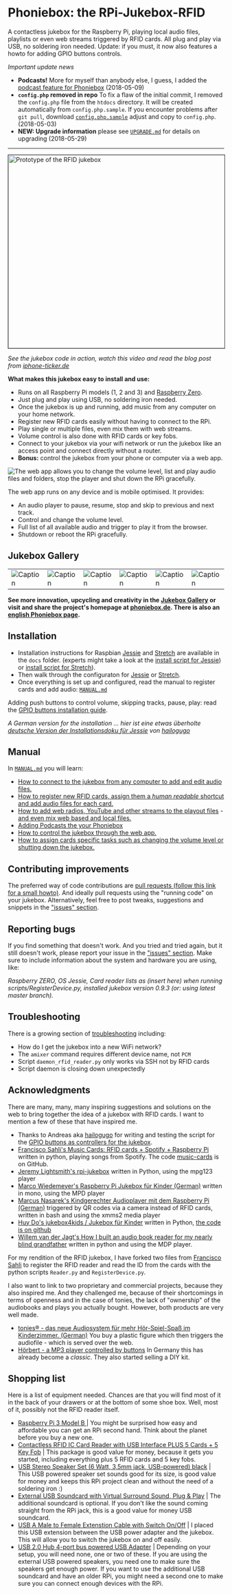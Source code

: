 # Phoniebox: the RPi-Jukebox-RFID
A contactless jukebox for the Raspberry Pi, playing local audio files, playlists or even web streams triggered by RFID cards. All plug and play via USB, no soldering iron needed. Update: if you must, it now also features a howto for adding GPIO buttons controls.

*Important update news*

* **Podcasts!** More for myself than anybody else, I guess, I added the [podcast feature for Phoniebox](docs/MANUAL.md#podcasts) (2018-05-09)
* **`config.php` removed in repo** To fix a flaw of the initial commit, I removed the `config.php` file from the `htdocs` directory. It will be created automatically from `config.php.sample`. If you encounter problems after `git pull`, download [`config.php.sample`](https://github.com/MiczFlor/RPi-Jukebox-RFID/blob/master/htdocs/config.php.sample) adjust and copy to `config.php`. (2018-05-03)
* **NEW: Upgrade information** please see [`UPGRADE.md`](docs/UPGRADE.md) for details on upgrading (2018-05-29)

---

<a href="https://youtu.be/7GI0VdPehQI" target="_blank"><img src="docs/img/iFun-YouTube.jpg" alt="Prototype of the RFID jukebox" width="800" height="450" border="1" /></a>

*See the jukebox code in action, watch this video and read the blog post from [iphone-ticker.de](https://www.iphone-ticker.de/wochenend-projekt-kontaktlose-musikbox-fuer-kinder-123063/)*

**What makes this jukebox easy to install and use:**

* Runs on all Raspberry Pi models (1, 2 and 3) and [Raspberry Zero](https://github.com/MiczFlor/RPi-Jukebox-RFID/issues/15).
* Just plug and play using USB, no soldering iron needed.
* Once the jukebox is up and running, add music from any computer on your home network.
* Register new RFID cards easily without having to connect to the RPi.
* Play single or multiple files, even mix them with web streams.
* Volume control is also done with RFID cards or key fobs.
* Connect to your jukebox via your wifi network or run the jukebox like an access point and connect directly without a router.
* **Bonus:** control the jukebox from your phone or computer via a web app.

![The web app allows you to change the volume level, list and play audio files and folders, stop the player and shut down the RPi gracefully.](docs/img/web-app-iphone-screens.png "The web app allows you to change the volume level, list and play audio files and folders, stop the player and shut down the RPi gracefully.")

The web app runs on any device and is mobile optimised. It provides:

* An audio player to pause, resume, stop and skip to previous and next track.
* Control and change the volume level.
* Full list of all available audio and trigger to play it from the browser.
* Shutdown or reboot the RPi gracefully.

## Jukebox Gallery

|  |  |   |   |   |   |
| --- | --- | --- | --- | --- | --- |
| ![Caption](docs/img/gallery/Steph-20171215_h90-01.jpg "Caption") | ![Caption](docs/img/gallery/Elsa-20171210_h90-01.jpg "Caption") | ![Caption](docs/img/gallery/Geliras-20171228-Jukebox-01-h90.jpg "Caption") | ![Caption](docs/img/gallery/UlliH-20171210_h90-01.jpg "Caption") | ![Caption](docs/img/gallery/KingKahn-20180101-Jukebox-01-h90.jpg "Caption") | ![Caption](docs/img/gallery/hailogugo-20171222-h90-01.jpg "Caption") | 

**See more innovation, upcycling and creativity in the [Jukebox Gallery](docs/GALLERY.md) or visit and share the project's homepage at [phoniebox.de](http://phoniebox.de/). There is also an [english Phoniebox page](http://phoniebox.de/index.php?l=en).**

## Installation

* Installation instructions for Raspbian [Jessie](docs/INSTALL-jessie.md) and [Stretch](docs/INSTALL-stretch.md) are available in the `docs` folder. (experts might take a look at the [install script for Jessie](https://github.com/MiczFlor/RPi-Jukebox-RFID/blob/master/scripts/installscripts/jessie-install-default-01.sh)) or [install script for Stretch](https://github.com/MiczFlor/RPi-Jukebox-RFID/blob/master/scripts/installscripts/stretch-install-default-01.sh)).
* Then walk through the configuraton for [Jessie](docs/CONFIGURE-jessie.md) or [Stretch](docs/CONFIGURE-stretch.md).
* Once everything is set up and configured, read the manual to register cards and add audio: [`MANUAL.md`](docs/MANUAL.md)

Adding push buttons to control volume, skipping tracks, pause, play: read the [GPIO buttons installation guide](docs/GPIO-BUTTONS.md).

*A German version for the installation ... hier ist eine etwas überholte [deutsche Version der Installationsdoku für Jessie](http://docplayer.org/68280452-Anleitung-jukebox-kinder-https-github-com-miczflor-rpi-jukebox-rfid-mit-buttons-und-hifiberry-miniamp.html) von [hailogugo](https://forum-raspberrypi.de/user/51824-hailogugo/)* 

## Manual

In [`MANUAL.md`](docs/MANUAL.md) you will learn:

* [How to connect to the jukebox from any computer to add and edit audio files.](docs/MANUAL.md#connect)
* [How to register new RFID cards, assign them a *human readable* shortcut and add audio files for each card.](docs/MANUAL.md#registercards)
* [How to add web radios, YouTube and other streams to the playout files](docs/MANUAL.md#webstreams) - [and even mix web based and local files.](docs/MANUAL.md#mixwebstreams)
* [Adding Podcasts the your Phoniebox](docs/MANUAL.md#podcasts)
* [How to control the jukebox through the web app.](docs/MANUAL.md#webapp)
* [How to assign cards specific tasks such as changing the volume level or shutting down the jukebox.](docs/MANUAL.md#cardcontrol)

## Contributing improvements

The preferred way of code contributions are [pull requests (follow this link for a small howto)](https://www.digitalocean.com/community/tutorials/how-to-create-a-pull-request-on-github). And ideally pull requests using the "running code" on your jukebox. Alternatively, feel free to post tweaks, suggestions and snippets in the ["issues" section](https://github.com/MiczFlor/RPi-Jukebox-RFID/issues).

## Reporting bugs

If you find something that doesn't work. And you tried and tried again, but it still doesn't work, please report your issue in the ["issues" section](https://github.com/MiczFlor/RPi-Jukebox-RFID/issues). Make sure to include information about the system and hardware you are using, like: 

*Raspberry ZERO, OS Jessie, Card reader lists as (insert here) when running scripts/RegisterDevice.py, installed jukebox version 0.9.3 (or: using latest master branch).*

## Troubleshooting

There is a growing section of [troubleshooting](docs/MANUAL.md#faq) including:

* How do I get the jukebox into a new WiFi network?
* The `amixer` command requires different device name, not `PCM`
* Script `daemon_rfid_reader.py` only works via SSH not by RFID cards
* Script daemon is closing down unexpectedly

## Acknowledgments

There are many, many, many inspiring suggestions and solutions on the web to bring together the idea of a jukebox with RFID cards. I want to mention a few of these that have inspired me.

* Thanks to Andreas aka [hailogugo](https://github.com/hailogugo) for writing and testing the script for the [GPIO buttons as controllers for the jukebox](docs/GPIO-BUTTONS.md).
* [Francisco Sahli's Music Cards: RFID cards + Spotify + Raspberry Pi](https://fsahli.wordpress.com/2015/11/02/music-cards-rfid-cards-spotify-raspberry-pi/) written in python, playing songs from Spotify. The code [music-cards](https://github.com/fsahli/music-cards) is on GitHub.
* [Jeremy Lightsmith's rpi-jukebox](https://github.com/jeremylightsmith/rpi-jukebox) written in Python, using the mpg123 player
* [Marco Wiedemeyer's Raspberry Pi Jukebox für Kinder (German)](https://mwiedemeyer.de/blog/post/Raspberry-Pi-Jukebox-fur-Kinder) written in mono, using the MPD player
* [Marcus Nasarek's Kindgerechter Audioplayer mit dem Raspberry Pi (German)](http://www.raspberry-pi-geek.de/Magazin/2014/03/Kindgerechter-Audioplayer-mit-dem-Raspberry-Pi) triggered by QR codes via a camera instead of RFID cards, written in bash and using the xmms2 media player
* [Huy Do's jukebox4kids / Jukebox für Kinder](http://www.forum-raspberrypi.de/Thread-projekt-jukebox4kids-jukebox-fuer-kinder) written in Python, [the code is on github](https://github.com/hdo/jukebox4kids)
* [Willem van der Jagt's How I built an audio book reader for my nearly blind grandfather](http://willemvanderjagt.com/2014/08/16/audio-book-reader/) written in python and using the MDP player.

For my rendition of the RFID jukebox, I have forked two files from [Francisco Sahli](https://github.com/fsahli/music-cards) to register the RFID reader and read the ID from the cards with the python scripts `Reader.py` and `RegisterDevice.py`.

I also want to link to two proprietary and commercial projects, because they also inspired me. And they challenged me, because of their shortcomings in terms of openness and in the case of tonies, the lack of "ownership" of the audiobooks and plays you actually bought. However, both products are very well made.

* [tonies® - das neue Audiosystem für mehr Hör-Spiel-Spaß im Kinderzimmer. (German)](https://tonies.de/) You buy a plastic figure which then triggers the audiofile - which is served over the web.
* [Hörbert - a MP3 player controlled by buttons](https://hoerbert.com) In Germany this has already become a *classic*. They also started selling a DIY kit.

## Shopping list

Here is a list of equipment needed. Chances are that you will find most of it in the back of your drawers or at the bottom of some shoe box. Well, most of it, possibly not the RFID reader itself.

* [Raspberry Pi 3 Model B ](http://amzn.to/2ku0PU7) | You might be surprised how easy and affordable you can get an RPi second hand. Think about the planet before you buy a new one.
* [Contactless RFID IC Card Reader with USB Interface PLUS 5 Cards + 5 Key Fob](http://amzn.to/2kXkMjr) | This package is good value for money, because it gets you started, including everything plus 5 RFID cards and 5 key fobs. 
* [USB Stereo Speaker Set (6 Watt, 3,5mm jack, USB-powered) black](http://amzn.to/2kXrard) | This USB powered speaker set sounds good for its size, is good value for money and keeps this RPi project clean and without the need of a soldering iron :)
* [External USB Soundcard with Virtual Surround Sound, Plug & Play](http://amzn.to/2kXflBf) | The additional soundcard is optional. If you don't like the sound coming straight from the RPi jack, this is a good value for money USB soundcard.
* [USB A Male to Female Extenstion Cable with Switch On/Off](http://amzn.to/2hHrvkG) | I placed this USB extension between the USB power adapter and the jukebox. This will allow you to switch the jukebox on and off easily.
* [USB 2.0 Hub 4-port bus powered USB Adapter](http://amzn.to/2kXeErv) | Depending on your setup, you will need none, one or two of these. If you are using the external USB powered speakers, you need one to make sure the speakers get enough power. If you want to use the additional USB soundcard and have an older RPi, you might need a second one to make sure you can connect enough devices with the RPi.
